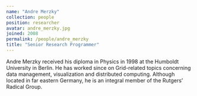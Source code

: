 ```yaml
---
name: "Andre Merzky"
collection: people
position: researcher
avatar: andre_merzky.jpg
joined: 2008
permalink: /people/andre_merzky
title: "Senior Research Programmer"
---
```


Andre Merzky received his diploma in Physics in 1998 at the Humboldt University
in Berlin. He has worked since on Grid-related topics concerning data
management, visualization and distributed computing.  Although located in far
eastern Germany, he is an integral member of the Rutgers’ Radical Group.

